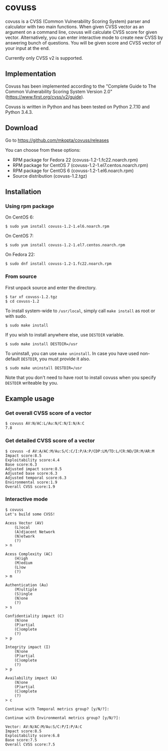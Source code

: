 # covuss

covuss is a CVSS (Common Vulnerability Scoring System) parser and calculator with two main functions. When given CVSS vector as an argument on a command line, covuss will calculate CVSS score for given vector. Alternatively, you can enter interactive mode to create new CVSS by answering bunch of questions. You will be given score and CVSS vector of your input at the end.

Currently only CVSS v2 is supported.

## Implementation

Covuss has been implemented according to the "Complete Guide to The Common Vulnerability Scoring System Version 2.0" (https://www.first.org/cvss/v2/guide).

Covuss is written in Python and has been tested on Python 2.7.10 and Python 3.4.3.

## Download

Go to https://github.com/mkopta/covuss/releases

You can choose from these options:

* RPM package for Fedora 22 (covuss-1.2-1.fc22.noarch.rpm)
* RPM package for CentOS 7 (covuss-1.2-1.el7.centos.noarch.rpm)
* RPM package for CentOS 6 (covuss-1.2-1.el6.noarch.rpm)
* Source distribution (covuss-1.2.tgz)

## Installation

### Using rpm package

On CentOS 6:

    $ sudo yum install covuss-1.2-1.el6.noarch.rpm

On CentOS 7:

    $ sudo yum install covuss-1.2-1.el7.centos.noarch.rpm

On Fedora 22:

    $ sudo dnf install covuss-1.2-1.fc22.noarch.rpm

### From source

First unpack source and enter the directory.

    $ tar xf covuss-1.2.tgz
    $ cd covuss-1.2

To install system-wide to `/usr/local`, simply call `make install` as root or with sudo.

    $ sudo make install

If you wish to install anywhere else, use `DESTDIR` variable.

    $ sudo make install DESTDIR=/usr

To uninstall, you can use `make uninstall`. In case you have used non-default `DESTDIR`, you must provide it also.

    $ sudo make uninstall DESTDIR=/usr

Note that you don't need to have root to install covuss when you specify `DESTDIR` writeable by you.

## Example usage

### Get overall CVSS score of a vector

    $ covuss AV:N/AC:L/Au:N/C:N/I:N/A:C
    7.8

### Get detailed CVSS score of a vector

    $ covuss -d AV:A/AC:M/Au:S/C:C/I:P/A:P/CDP:LM/TD:L/CR:ND/IR:M/AR:M
    Impact score:8.5
    Exploitability score:4.4
    Base score:6.3
    Adjusted impact score:8.5
    Adjusted base score:6.3
    Adjusted temporal score:6.3
    Environmental score:1.9
    Overall CVSS score:1.9


### Interactive mode

    $ covuss
    Let's build some CVSS!

    Acess Vector (AV)
        (L)ocal
        (A)djacent Network
        (N)etwork
        (?)
    > n

    Acess Complexity (AC)
        (H)igh
        (M)edium
        (L)ow
        (?)
    > m

    Authentication (Au)
        (M)ultiple
        (S)ingle
        (N)one
        (?)
    > s

    Confidentiality impact (C)
        (N)one
        (P)artial
        (C)omplete
        (?)
    > p

    Integrity impact (I)
        (N)one
        (P)artial
        (C)omplete
        (?)
    > p

    Availability impact (A)
        (N)one
        (P)artial
        (C)omplete
        (?)
    > c

    Continue with Temporal metrics group? [y/N/?]:

    Continue with Environmental metrics group? [y/N/?]:

    Vector: AV:N/AC:M/Au:S/C:P/I:P/A:C
    Impact score:8.5
    Exploitability score:6.8
    Base score:7.5
    Overall CVSS score:7.5
